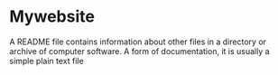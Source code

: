 # Mywebsite

A README file contains information about other files in a directory or archive of computer software. A form of documentation, it is usually a simple plain text file 
